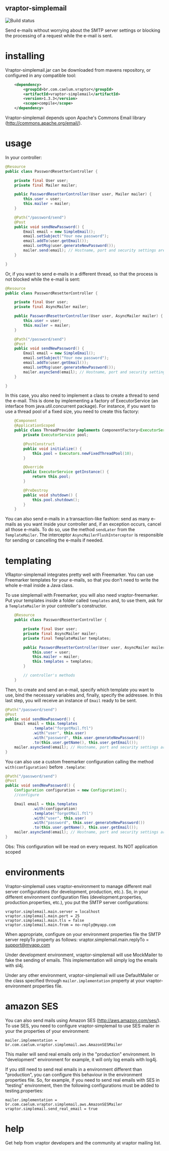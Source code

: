 ## vraptor-simplemail
![Build status](https://secure.travis-ci.org/caelum/vraptor-simplemail.png)

Send e-mails without worrying about the SMTP server settings or blocking the
processing of a request while the e-mail is sent.

# installing

Vraptor-simplemail.jar can be downloaded from mavens repository, or configured in any compatible tool:
```xml
	<dependency>
		<groupId>br.com.caelum.vraptor</groupId>
		<artifactId>vraptor-simplemail</artifactId>
		<version>1.3.3</version>
		<scope>compile</scope>
	</dependency>
```
Vraptor-simplemail depends upon Apache's Commons Email library (http://commons.apache.org/email/).

# usage

In your controller:
```java
@Resource
public class PasswordResetterController {

	private final User user;
	private final Mailer mailer;

	public PasswordResetterController(User user, Mailer mailer) {
		this.user = user;
		this.mailer = mailer;
	}

	@Path("/password/send")
	@Post
	public void sendNewPassword() {
		Email email = new SimpleEmail();
		email.setSubject("Your new password");
		email.addTo(user.getEmail());
		email.setMsg(user.generateNewPassword());
		mailer.send(email); // Hostname, port and security settings are made by the Mailer
	}

}
```
Or, if you want to send e-mails in a different thread, so that the process is
not blocked while the e-mail is sent:
```java
@Resource
public class PasswordResetterController {

	private final User user;
	private final AsyncMailer mailer;

	public PasswordResetterController(User user, AsyncMailer mailer) {
		this.user = user;
		this.mailer = mailer;
	}

	@Path("/password/send")
	@Post
	public void sendNewPassword() {
		Email email = new SimpleEmail();
		email.setSubject("Your new password");
		email.addTo(user.getEmail());
		email.setMsg(user.generateNewPassword());
		mailer.asyncSend(email); // Hostname, port and security settings are made by the Mailer
	}

}
```
In this case, you also need to implement a class to create a thread to send the
e-mail. This is done by implementing a factory of ExecutorService (an interface
from java.util.concurrent package). For instance, if you want to use a thread
pool of a fixed size, you need to create this factory:

```java
	@Component
	@ApplicationScoped
	public class ThreadProvider implements ComponentFactory<ExecutorService> {
		private ExecutorService pool;

		@PostConstruct
		public void initialize() {
			this.pool = Executors.newFixedThreadPool(10);
		}

		@Override
		public ExecutorService getInstance() {
			return this.pool;
		}

		@PreDestroy
		public void shutdown() {
			this.pool.shutdown();
		}
	}
``` 

You can also send e-mails in a transaction-like fashion: send as many e-mails
as you want inside your controller and, if an exception occurs, cancel all
those e-mails. To do so, use the method `sendLater` from the `TemplateMailer`.
The interceptor `AsyncMailerFlushInterceptor` is responsible for sending or
cancelling the e-mails if needed.

# templating

VRaptor-simplemail integrates pretty well with Freemarker. You can use
Freemarker templates for your e-mails, so that you don't need to write the
whole e-mail inside a Java class.

To use simplemail with Freemarker, you will also need vraptor-freemarker. Put
your templates inside a folder called `templates` and, to use them, ask for a
`TemplateMailer` in your controller's constructor.

```java
	@Resource
	public class PasswordResetterController {

		private final User user;
		private final AsyncMailer mailer;
		private final TemplateMailer templates;

		public PasswordResetterController(User user, AsyncMailer mailer, TemplateMailer templates) {
			this.user = user;
			this.mailer = mailer;
			this.templates = templates;
		}

		// controller's methods
	}
```

Then, to create and send an e-mail, specify which template you want to use,
bind the necessary variables and, finally, specify the addressee. In this last
step, you will receive an instance of `Email` ready to be sent.

```java
@Path("/password/send")
@Post
public void sendNewPassword() {
	Email email = this.templates
			.template("forgotMail.ftl")
			.with("user", this.user)
			.with("password", this.user.generateNewPassword())
			.to(this.user.getName(), this.user.getEmail());
	mailer.asyncSend(email); // Hostname, port and security settings are made by the Mailer
}
```

You can also use a custom freemarker configuration calling the method `with(configuration)` before `.template`:

```java
@Path("/password/send")
@Post
public void sendNewPassword() {
	Configuration configuration = new Configuration();
	//configure 

	Email email = this.templates
			.with(configuration)
			.template("forgotMail.ftl")
			.with("user", this.user)
			.with("password", this.user.generateNewPassword())
			.to(this.user.getName(), this.user.getEmail());
	mailer.asyncSend(email); // Hostname, port and security settings are made by the Mailer
}
```

Obs: This configuration will be read on every request. Its NOT application scoped


# environments

Vraptor-simplemail uses vraptor-environment to manage different mail server configurations
(for development, production, etc.). So, in your different environment configuration files
(development.properties, production.properties, etc.), you put the SMTP server configurations:

	vraptor.simplemail.main.server = localhost
	vraptor.simplemail.main.port = 25
	vraptor.simplemail.main.tls = false
	vraptor.simplemail.main.from = no-reply@myapp.com

When appropriate, configure on your environment properties file the SMTP server replyTo
property as follows:
	vraptor.simplemail.main.replyTo = support@myapp.com

Under development environment, vraptor-simplemail will use MockMailer to fake the sending of emails. This 
implementation will simply log the emails with sl4j.

Under any other environment, vraptor-simplemail will use DefaultMailer or the class specified 
through `mailer.implementation` property at your vraptor-environment properties file.

# amazon SES
You can also send mails using Amazon SES (http://aws.amazon.com/ses/). To use SES, you need
to configure vraptor-simplemail to use SES mailer in your the properties of your environment:

    mailer.implementation = br.com.caelum.vraptor.simplemail.aws.AmazonSESMailer

This mailer will send real emails only in the "production" environment. In "development" environment
for example, it will only log emails with log4j.

If you still need to send real emails in a environment different than "production", you can configure this behaviour in 
the environment properties file. So, for example, if you need to send real emails with SES in "testing" environment, then
the following configurations must be added to testing.properties:

    mailer.implementation = br.com.caelum.vraptor.simplemail.aws.AmazonSESMailer
    vraptor.simplemail.send_real_email = true

# help

Get help from vraptor developers and the community at vraptor mailing list.
